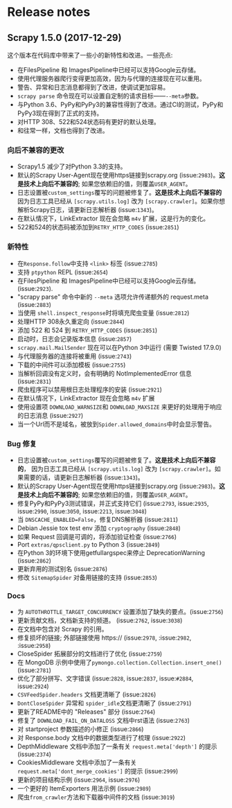 # Release notes

## Scrapy 1.5.0 (2017-12-29)

这个版本在代码库中带来了一些小的新特性和改进。一些亮点:

* 在FilesPipeline 和 ImagesPipeline中已经可以支持Google云存储。
* 使用代理服务器爬行变得更加高效，因为与代理的连接现在可以重用。
* 警告、异常和日志消息都得到了改进，使调试更加容易。
* ``scrapy parse`` 命令现在可以设置自定制的请求目标——``--meta``参数。
* 与Python 3.6、PyPy和PyPy3的兼容性得到了改进。通过CI的测试，PyPy和PyPy3现在得到了正式的支持。
* 对HTTP 308、522和524状态码有更好的默认处理。
* 和往常一样，文档也得到了改进。

### 向后不兼容的更改

* Scrapy1.5 减少了对Python 3.3的支持。
* 默认的Scrapy User-Agent现在使用https链接到scrapy.org (issue:`2983`)。**这是技术上向后不兼容的**; 如果您依赖旧的值，则覆盖`USER_AGENT`。
* 日志设置被``custom_settings``覆写的问题被修复了。**这是技术上向后不兼容的** 因为日志工具已经从 ``[scrapy.utils.log]`` 改为 ``[scrapy.crawler]``。如果你想解析Scrapy日志，请更新日志解析器 (issue:`1343`)。
* 在默认情况下，LinkExtractor 现在会忽略 ``m4v`` 扩展，这是行为的变化。
* 522和524的状态码被添加到``RETRY_HTTP_CODES`` (issue:`2851`)

### 新特性

- 在``Response.follow``中支持 ``<link>`` 标签 (issue:`2785`)
- 支持 ``ptpython`` REPL (issue:`2654`)
- 在FilesPipeline 和 ImagesPipeline中已经可以支持Google云存储。(issue:`2923`).
- "scrapy parse" 命令中新的 ``--meta`` 选项允许传递额外的 request.meta (issue:`2883`)
- 当使用 ``shell.inspect_response``时将填充爬虫变量 (issue:`2812`)
- 处理HTTP 308永久重定向 (issue:`2844`)
- 添加 522 和 524 到 ``RETRY_HTTP_CODES`` (issue:`2851`)
- 启动时，日志会记录版本信息 (issue:`2857`)
- ``scrapy.mail.MailSender`` 现在可以在Python 3中运行 (需要 Twisted 17.9.0)
- 与代理服务器的连接将被重用 (issue:`2743`)
- 下载的中间件可以添加模板 (issue:`2755`)
- 当解析回调没有定义时，会有明确的 NotImplementedError 信息 (issue:`2831`)
- 爬虫程序可以禁用根日志处理程序的安装 (issue:`2921`)
- 在默认情况下，LinkExtractor 现在会忽略 ``m4v`` 扩展
- 使用设置项 `DOWNLOAD_WARNSIZE`和 `DOWNLOAD_MAXSIZE` 来更好的处理用于响应的日志消息 (issue:`2927`)
- 当一个Url而不是域名，被放到``Spider.allowed_domains``中时会显示警告。


### Bug 修复

- 日志设置被``custom_settings``覆写的问题被修复了。**这是技术上向后不兼容的**，
因为日志工具已经从 ``[scrapy.utils.log]`` 改为 ``[scrapy.crawler]``。如果需要的话，请更新日志解析器 (issue:`1343`)。
- 默认的Scrapy User-Agent现在使用https链接到scrapy.org (issue:`2983`)。**这是技术上向后不兼容的**; 如果您依赖旧的值，则覆盖`USER_AGENT`。
- 修复PyPy和PyPy3测试错误，并正式支持它们 (issue:`2793`, issue:`2935`, issue:`2990`, issue:`3050`, issue:`2213`, issue:`3048`)
- 当 ``DNSCACHE_ENABLED=False``，修复DNS解析器 (issue:`2811`)
- Debian Jessie tox test env 添加 ``cryptography``  (issue:`2848`)
- 如果 Request 回调是可调的，将添加验证检查 (issue:`2766`)
- Port ``extras/qpsclient.py`` to Python 3 (issue:`2849`)
- 在Python 3的环境下使用getfullargspec来停止 DeprecationWarning (issue:`2862`)
- 更新弃用的测试别名 (issue:`2876`)
- 修改 ``SitemapSpider`` 对备用链接的支持 (issue:`2853`)

### Docs

- 为 ``AUTOTHROTTLE_TARGET_CONCURRENCY`` 设置添加了缺失的要点。(issue:`2756`)
- 更新贡献文档，文档新支持的频道。 (issue:`2762`, issue:`3038`)
- 在文档中包含对 Scrapy 的引用。
- 修复损坏的链接; 外部链接使用 https:// (issue:`2978`, :issue:`2982`, :issue:`2958`)
- CloseSpider 拓展部分的文档进行了优化 (issue:`2759`)
- 在 MongoDB 示例中使用了``pymongo.collection.Collection.insert_one()``  (issue:`2781`)
- 优化了部分拼写、文字错误 (issue:`2828`, issue:`2837`, issue:`#2884`, issue:`2924`)
- ``CSVFeedSpider.headers`` 文档更清晰了 (issue:`2826`)
-  ``DontCloseSpider`` 异常和 ``spider_idle``文档更清晰了 (issue:`2791`)
- 更新了README中的 "Releases" 部分 (issue:`2764`)
- 修复了 ``DOWNLOAD_FAIL_ON_DATALOSS`` 文档中rst语法 (issue:`2763`)
- 对 startproject 参数描述的小修正 (issue:`2866`)
- 对 Response.body 文档中的数据类型进行了梳理 (issue:`2922`)
- DepthMiddleware 文档中添加了一条有关 ``request.meta['depth']`` 的提示 (issue:`2374`)
- CookiesMiddleware 文档中添加了一条有关 ``request.meta['dont_merge_cookies']`` 的提示 (issue:`2999`)
- 更新的项目结构示例 (issue:`2964`, issue:`2976`)
- 一个更好的 ItemExporters 用法示例 (issue:`2989`)
- 爬虫``from_crawler``方法和下载器中间件的文档 (issue:`3019`)
